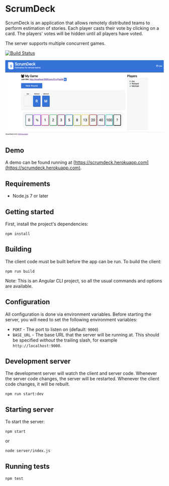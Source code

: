 # ScrumDeck
ScrumDeck is an application that allows remotely distributed teams to perform estimation of stories. 
Each player casts their vote by clicking on a card. The players' votes will be hidden until all 
players have voted.

The server supports multiple concurrent games.

[![Build Status](https://travis-ci.org/joeattardi/scrum-deck.svg?branch=master)](https://travis-ci.org/joeattardi/scrum-deck)

![Screenshot](https://raw.githubusercontent.com/joeattardi/scrum-deck/master/screenshot.png)

## Demo

A demo can be found running at [https://scrumdeck.herokuapp.com](https://scrumdeck.herokuapp.com).

## Requirements
- Node.js 7 or later

## Getting started
First, install the project's dependencies:

    npm install

## Building
The client code must be built before the app can be run. To build the client:

    npm run build

Note: This is an Angular CLI project, so all the usual commands and options are available. 

## Configuration
All configuration is done via environment variables. Before starting the server, you will need to set
the following environment variables:

 - `PORT` - The port to listen on (default: `9000`)
 - `BASE_URL` - The base URL that the server will be running at. This should be specified _without_
 the trailing slash, for example `http://localhost:9000`.

## Development server
The development server will watch the client and server code. Whenever the server code changes, the
server will be restarted. Whenever the client code changes, it will be rebuilt.

    npm run start:dev

## Starting server
To start the server:

    npm start

or

    node server/index.js

## Running tests

    npm test